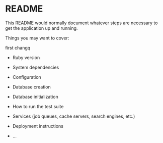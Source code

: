 # README

This README would normally document whatever steps are necessary to get the
application up and running.

Things you may want to cover:

first changq

* Ruby version

* System dependencies

* Configuration

* Database creation

* Database initialization

* How to run the test suite

* Services (job queues, cache servers, search engines, etc.)

* Deployment instructions

* ...
